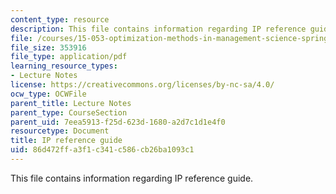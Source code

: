 ```yaml
---
content_type: resource
description: This file contains information regarding IP reference guide.
file: /courses/15-053-optimization-methods-in-management-science-spring-2013/86d472ffa3f1c341c586cb26ba1093c1_MIT15_053S13_iprefguide.pdf
file_size: 353916
file_type: application/pdf
learning_resource_types:
- Lecture Notes
license: https://creativecommons.org/licenses/by-nc-sa/4.0/
ocw_type: OCWFile
parent_title: Lecture Notes
parent_type: CourseSection
parent_uid: 7eea5913-f25d-623d-1680-a2d7c1d1e4f0
resourcetype: Document
title: IP reference guide
uid: 86d472ff-a3f1-c341-c586-cb26ba1093c1
---
```

This file contains information regarding IP reference guide.